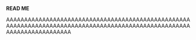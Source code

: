 **READ ME**

AAAAAAAAAAAAAAAAAAAAAAAAAAAAAAAAAAAAAAAAAAAAAAAAAAAAAAAAAAAAAAAAAAAAAAAAAAAAAAAAAAAAAAAAAAAAAAAAAAAAAAAAAAAAAAAAAAAAAAAA